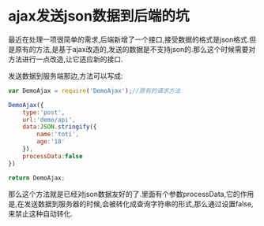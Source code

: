 # ajax发送json数据到后端的坑



最近在处理一项很简单的需求,后端新增了一个接口,接受数据的格式是json格式.但是原有的方法,是基于ajax改造的,发送的数据是不支持json的.那么这个时候需要对方法进行一点改造,让它适应新的接口.



发送数据到服务端那边,方法可以写成:

```js
var DemoAjax = require('DemoAjax');//原有的请求方法

DemoAjax({
	type:'post',
  	url:'demo/api',
  	data:JSON.stringify({
    	name:'toti',
      	age:'18'
  	}),
  	processData:false
})

return DemoAjax;
```



那么这个方法就是已经对json数据友好的了.里面有个参数processData,它的作用是,在发送数据到服务器的时候,会被转化成查询字符串的形式,那么通过设置false,来禁止这种自动转化.